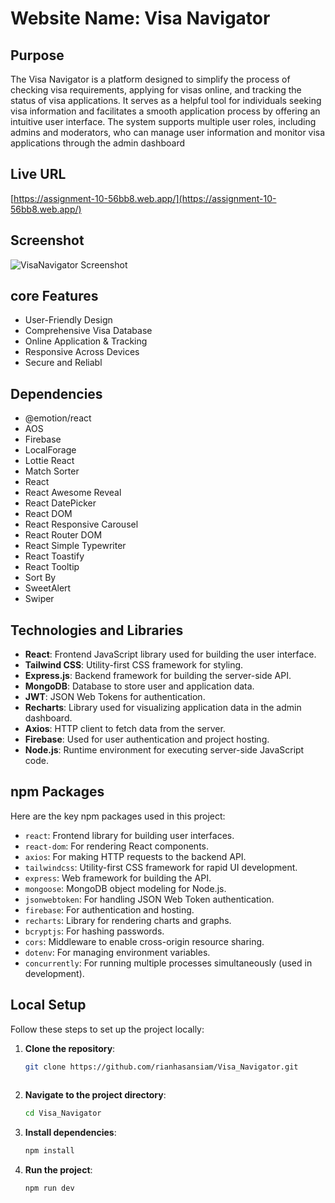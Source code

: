 
# Website Name: Visa Navigator

## Purpose

The Visa Navigator is a platform designed to simplify the process of checking visa requirements, applying for visas online, and tracking the status of visa applications. It serves as a helpful tool for individuals seeking visa information and facilitates a smooth application process by offering an intuitive user interface. The system supports multiple user roles, including admins and moderators, who can manage user information and monitor visa applications through the admin dashboard

## Live URL

[https://assignment-10-56bb8.web.app/](https://assignment-10-56bb8.web.app/)




## Screenshot
![VisaNavigator Screenshot](https://rianhasansiam-64bc5.web.app/assets/visanavigator-BlOp6cQi.png)

## core Features
- User-Friendly Design
- Comprehensive Visa Database
- Online Application & Tracking
- Responsive Across Devices
- Secure and Reliabl


  
## Dependencies

- @emotion/react
- AOS
- Firebase
- LocalForage
- Lottie React
- Match Sorter
- React
- React Awesome Reveal
- React DatePicker
- React DOM
- React Responsive Carousel
- React Router DOM
- React Simple Typewriter
- React Toastify
- React Tooltip
- Sort By
- SweetAlert
- Swiper



## Technologies and Libraries

- **React**: Frontend JavaScript library used for building the user interface.
- **Tailwind CSS**: Utility-first CSS framework for styling.
- **Express.js**: Backend framework for building the server-side API.
- **MongoDB**: Database to store user and application data.
- **JWT**: JSON Web Tokens for authentication.
- **Recharts**: Library used for visualizing application data in the admin dashboard.
- **Axios**: HTTP client to fetch data from the server.
- **Firebase**: Used for user authentication and project hosting.
- **Node.js**: Runtime environment for executing server-side JavaScript code.



## npm Packages

Here are the key npm packages used in this project:

- `react`: Frontend library for building user interfaces.
- `react-dom`: For rendering React components.
- `axios`: For making HTTP requests to the backend API.
- `tailwindcss`: Utility-first CSS framework for rapid UI development.
- `express`: Web framework for building the API.
- `mongoose`: MongoDB object modeling for Node.js.
- `jsonwebtoken`: For handling JSON Web Token authentication.
- `firebase`: For authentication and hosting.
- `recharts`: Library for rendering charts and graphs.
- `bcryptjs`: For hashing passwords.
- `cors`: Middleware to enable cross-origin resource sharing.
- `dotenv`: For managing environment variables.
- `concurrently`: For running multiple processes simultaneously (used in development).
  

  
## Local Setup

Follow these steps to set up the project locally:

1. **Clone the repository**:
   ```bash
   git clone https://github.com/rianhasansiam/Visa_Navigator.git
 
   ```


2. **Navigate to the project directory**:
   ```bash
   cd Visa_Navigator
   ```


3. **Install dependencies**:
   ```bash
   npm install
   ```




4. **Run the project**:
   ```bash
   npm run dev

   ```


